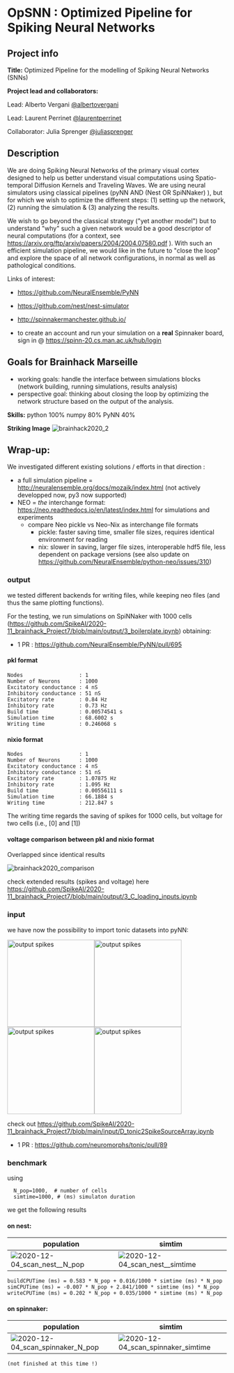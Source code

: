 # OpSNN : Optimized Pipeline for Spiking Neural Networks

## Project info

**Title:**
Optimized Pipeline for the modelling of Spiking Neural Networks (SNNs)

**Project lead and collaborators:**

Lead: Alberto Vergani [@albertovergani](https://github.com/albertovergani)

Lead: Laurent Perrinet [@laurentperrinet](https://github.com/laurentperrinet)

Collaborator: Julia Sprenger [@juliasprenger](https://github.com/juliasprenger)

## Description
We are doing Spiking Neural Networks of the primary visual cortex designed to help us better understand visual computations using Spatio-temporal Diffusion Kernels and Traveling Waves. We are using neural simulators using classical pipelines (pyNN AND (Nest OR SpiNNaker) ), but for which we wish to optimize the different steps: (1) setting up the network, (2) running the
simulation & (3) analyzing the results.

We wish to go beyond the classical strategy ("yet another model") but to understand "why" such a given network would be a good descriptor of neural computations (for a context, see https://arxiv.org/ftp/arxiv/papers/2004/2004.07580.pdf ). With such an efficient simulation pipeline, we would like in the future to "close the loop" and explore the space of all network  configurations, in normal as well as pathological conditions.

Links of interest:

* https://github.com/NeuralEnsemble/PyNN

* https://github.com/nest/nest-simulator

* http://spinnakermanchester.github.io/

* to create an account and run your simulation on a **real** Spinnaker board, sign in @ https://spinn-20.cs.man.ac.uk/hub/login

## Goals for Brainhack Marseille
- working goals: handle the interface between simulations blocks (network building, running simulations, results analysis)
- perspective goal: thinking about closing the loop by optimizing the network structure based on the output of the analysis.

**Skills:**
python 100%
numpy 80%
PyNN 40%

**Striking Image**
![brainhack2020_2](https://user-images.githubusercontent.com/17125783/100328549-ee226f00-2fcc-11eb-84fd-8965dc9a6417.png)


## Wrap-up:

We investigated different existing solutions / efforts in that direction :

 * a full simulation pipeline = http://neuralensemble.org/docs/mozaik/index.html (not actively developped now, py3 now supported)
 * NEO = *the* interchange format: https://neo.readthedocs.io/en/latest/index.html for simulations and experiments
   * compare Neo pickle vs Neo-Nix as interchange file formats
     * pickle: faster saving time, smaller file sizes, requires identical environment for reading
     * nix: slower in saving, larger file sizes, interoperable hdf5 file, less dependent on package versions (see also update on https://github.com/NeuralEnsemble/python-neo/issues/310)



### output

we tested different backends for writing files, while keeping neo files (and thus the same plotting functions).

For the testing, we run simulations on SpiNNaker with 1000 cells (https://github.com/SpikeAI/2020-11_brainhack_Project7/blob/main/output/3_boilerplate.ipynb) obtaining:

* 1 PR : https://github.com/NeuralEnsemble/PyNN/pull/695

#### pkl format
```
Nodes                  : 1
Number of Neurons      : 1000
Excitatory conductance : 4 nS
Inhibitory conductance : 51 nS
Excitatory rate        : 0.84 Hz
Inhibitory rate        : 0.73 Hz
Build time             : 0.00574541 s
Simulation time        : 68.6002 s
Writing time           : 0.246068 s
```

#### nixio format
```
Nodes                  : 1
Number of Neurons      : 1000
Excitatory conductance : 4 nS
Inhibitory conductance : 51 nS
Excitatory rate        : 1.07875 Hz
Inhibitory rate        : 1.095 Hz
Build time             : 0.00556111 s
Simulation time        : 66.1884 s
Writing time           : 212.847 s
```

The writing time regards the saving of spikes for 1000 cells, but voltage for two cells (i.e., [0] and [1])

#### voltage comparison between pkl and nixio format
Overlapped since identical results

![brainhack2020_comparison](https://github.com/SpikeAI/2020-11_brainhack_Project7/blob/main/output/comparisonEqual.png)

check extended results (spikes and voltage) here https://github.com/SpikeAI/2020-11_brainhack_Project7/blob/main/output/3_C_loading_inputs.ipynb

### input

we have now the possibility to import tonic datasets into pyNN:

<img src="https://github.com/SpikeAI/2020-11_brainhack_Project7/blob/main/input/output/test_stop.gif?raw=true" alt="output spikes" class="bg-primary" width="200px"><img src="https://github.com/SpikeAI/2020-11_brainhack_Project7/blob/main/input/output/input_movie.gif?raw=true" alt="output spikes" class="bg-primary" width="200px"><img src="https://github.com/SpikeAI/2020-11_brainhack_Project7/blob/main/input/output/output_spike.gif?raw=true" alt="output spikes" class="bg-primary" width="200px"><img src="https://github.com/SpikeAI/2020-11_brainhack_Project7/blob/main/input/output/nmnist_spike.gif?raw=true" alt="output spikes" class="bg-primary" width="200px">

check out https://github.com/SpikeAI/2020-11_brainhack_Project7/blob/main/input/D_tonic2SpikeSourceArray.ipynb

* 1 PR : https://github.com/neuromorphs/tonic/pull/89

### benchmark
using

```
  N_pop=1000,  # number of cells
  simtime=1000, # (ms) simulaton duration
```

we get the following results


#### on nest:
population   | simtim
------ | ------
![2020-12-04_scan_nest__N_pop](https://github.com/SpikeAI/2020-11_brainhack_Project7/blob/main/benchmark/2020-12-04_scan_nest_N_pop.png) | ![2020-12-04_scan_nest__simtime](https://github.com/SpikeAI/2020-11_brainhack_Project7/blob/main/benchmark/2020-12-04_scan_nest_simtime.png)

```
buildCPUTime (ms) = 0.583 * N_pop + 0.016/1000 * simtime (ms) * N_pop
simCPUTime (ms) = -0.007 * N_pop + 2.841/1000 * simtime (ms) * N_pop
writeCPUTime (ms) = 0.202 * N_pop + 0.035/1000 * simtime (ms) * N_pop

```
#### on spinnaker:

population   | simtim
------ | ------
![2020-12-04_scan_spinnaker_N_pop](https://github.com/SpikeAI/2020-11_brainhack_Project7/blob/main/benchmark/2020-12-04_scan_spinnaker_N_pop.png)  | ![2020-12-04_scan_spinnaker_simtime](https://github.com/SpikeAI/2020-11_brainhack_Project7/blob/main/benchmark/2020-12-04_scan_spinnaker_simtime.png)  

```
(not finished at this time !)

```
